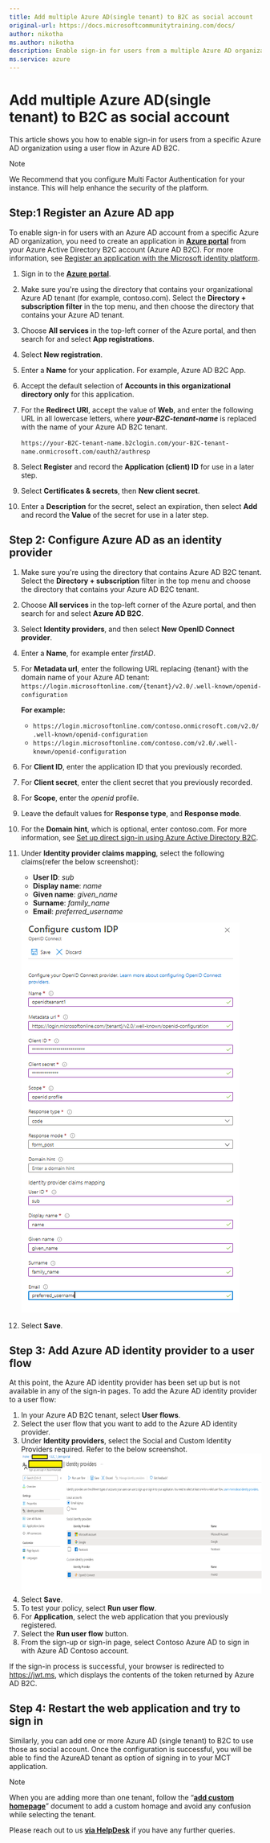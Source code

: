 ```yaml
---
title: Add multiple Azure AD(single tenant) to B2C as social account
original-url: https://docs.microsoftcommunitytraining.com/docs/
author: nikotha
ms.author: nikotha
description: Enable sign-in for users from a multiple Azure AD organization using a user flow in Azure AD B2C.
ms.service: azure
---
```


# Add multiple Azure AD(single tenant) to B2C as social account

This article shows you how to enable sign-in for users from a specific Azure AD organization using a user flow in Azure AD B2C.

>[!NOTE]
>We Recommend that you configure Multi Factor Authentication for your instance. This will help enhance the security of the platform.

## Step:1 Register an Azure AD app

To enable sign-in for users with an Azure AD account from a specific Azure AD organization,  you need to create an application in [**Azure portal**](https://portal.azure.com/) from your Azure Active Directory B2C account (Azure AD B2C). For more information, see [Register an application with the Microsoft identity platform](/azure/active-directory/develop/quickstart-register-app).

1. Sign in to the [**Azure portal**](https://portal.azure.com/).
1. Make sure you're using the directory that contains your organizational Azure AD tenant (for example, contoso.com). Select the **Directory + subscription filter** in the top menu, and then choose the directory that contains your Azure AD tenant.
1. Choose **All services** in the top-left corner of the Azure portal, and then search for and select **App registrations**.
1. Select **New registration**.
1. Enter a **Name** for your application. For example, Azure AD B2C App.
1. Accept the default selection of **Accounts in this organizational directory only** for this application.
1. For the **Redirect URI**, accept the value of **Web**, and enter the following URL in all lowercase letters, where ***your-B2C-tenant-name*** is replaced with the name of your Azure AD B2C tenant.

    `https://your-B2C-tenant-name.b2clogin.com/your-B2C-tenant-name.onmicrosoft.com/oauth2/authresp`

     <!--If you use a [custom domain](setup-custom-domain-url.md), enter `https://your-domain-name/your-tenant-name.onmicrosoft.com/oauth2/authresp`. Replace ***your-domain-name*** with your custom domain, and ***your-tenant-name*** with the name of your tenant.-->
1. Select **Register** and record the **Application (client) ID** for use in a later step.
1. Select **Certificates & secrets**, then **New client secret**.
1. Enter a **Description** for the secret, select an expiration, then select **Add** and record the **Value** of the secret for use in a later step.

## Step 2: Configure Azure AD as an identity provider

1. Make sure you're using the directory that contains Azure AD B2C tenant. Select the **Directory + subscription** filter in the top menu and choose the directory that contains your Azure AD B2C tenant.
1. Choose **All services** in the top-left corner of the Azure portal, and then search for and select **Azure AD B2C**.
1. Select **Identity providers**, and then select **New OpenID Connect provider**.
1. Enter a **Name**, for example enter *firstAD*.
1. For **Metadata url**, enter the following URL replacing {tenant} with the domain name of your Azure AD tenant:
    `https://login.microsoftonline.com/{tenant}/v2.0/.well-known/openid-configuration`

    **For example:**
    - `https://login.microsoftonline.com/contoso.onmicrosoft.com/v2.0/.well-known/openid-configuration`
    - `https://login.microsoftonline.com/contoso.com/v2.0/.well-known/openid-configuration`

1. For **Client ID**, enter the application ID that you previously recorded.
1. For **Client secret**, enter the client secret that you previously recorded.
1. For **Scope**, enter the *openid* profile.
1. Leave the default values for **Response type**, and **Response mode**.
1. For the **Domain hint**, which is optional, enter contoso.com. For more information, see [Set up direct sign-in using Azure Active Directory B2C](/azure/active-directory-b2c/direct-signin?pivots=b2c-user-flow#redirect-sign-in-to-a-social-provider).
1. Under **Identity provider claims mapping**, select the following claims(refer the below screenshot):
    - **User ID**: *sub*
    - **Display name**: *name*
    - **Given name**: *given_name*
    - **Surname**: *family_name*
    - **Email**: *preferred_username*

    ![Configure custom IDP](../../media/MultipleAAD1.png)
1. Select **Save**.

## Step 3: Add Azure AD identity provider to a user flow

At this point, the Azure AD identity provider has been set up but is not available in any of the sign-in pages. To add the Azure AD identity provider to a user flow:

1. In your Azure AD B2C tenant, select **User flows**.
1. Select the user flow that you want to add to the Azure AD identity provider.
1. Under **Identity providers**, select the Social and Custom Identity Providers required. Refer to the below screenshot.
    ![Social Identity Providers](../../media/MultipleAAD2.png)
1. Select **Save**.
1. To test your policy, select **Run user flow**.
1. For **Application**, select the web application that you previously registered.
1. Select the **Run user flow** button.
1. From the sign-up or sign-in page, select Contoso Azure AD to sign in with Azure AD Contoso account.

If the sign-in process is successful, your browser is redirected to <https://jwt.ms>, which displays the contents of the token returned by Azure AD B2C.

## Step 4: Restart the web application and try to sign in

Similarly, you can add one or more Azure AD (single tenant) to B2C to use those as social account. Once the configuration is successful, you will be able to find the AzureAD tenant as option of signing in to your MCT application.

> [!Note]    
>When you are adding more than one tenant, follow the “[**add custom homepage**](set-up-custom-homepage-for-your-mct-instance.md)” document to add a custom homage and avoid any confusion while selecting the tenant.

Please reach out to us [**via HelpDesk**](https://aka.ms/cthelpdesk) if you have any further queries.
